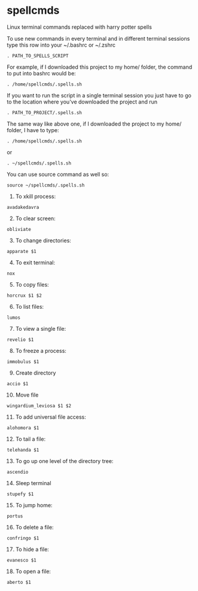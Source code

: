 # spellcmds
Linux terminal commands replaced with harry potter spells

To use new commands in every terminal and in different terminal sessions type this row into your ~/.bashrc or ~/.zshrc 
```
. PATH_TO_SPELLS_SCRIPT 
```
For example, if I downloaded this project to my home/ folder, the command to put into bashrc would be:
```
. /home/spellcmds/.spells.sh 
```

If you want to run the script in a single terminal session you just have to go to the location where you've downloaded the project and run 
```
. PATH_TO_PROJECT/.spells.sh
```

The same way like above one, if I downloaded the project to my home/ folder, I have to type:
```
. /home/spellcmds/.spells.sh
```

or 

```
. ~/spellcmds/.spells.sh
```

You can use source command as well so:

```
source ~/spellcmds/.spells.sh 
```

1. To xkill process:
```
avadakedavra
```
2. To clear screen:
```
obliviate
```
3. To change directories:
```
apparate $1
```
4. To exit terminal:
```
nox
```
5. To copy files:
```
horcrux $1 $2
```
6. To list files:
```
lumos
```
7. To view a single file:
```
revelio $1
```

8. To freeze a process:
```
immobulus $1
```

9. Create directory
```
accio $1
```
10. Move file
```
wingardium_leviosa $1 $2
```
11. To add universal file access:
```
alohomora $1
```
12. To tail a file:
```
telehanda $1
```
13. To go up one level of the directory tree:
```
ascendio
```
14. Sleep terminal
```
stupefy $1
```
15. To jump home:
```
portus
```
16. To delete a file:
```
confringo $1
```
17. To hide a file:
```
evanesco $1
```
18. To open a file:
```
aberto $1
```
